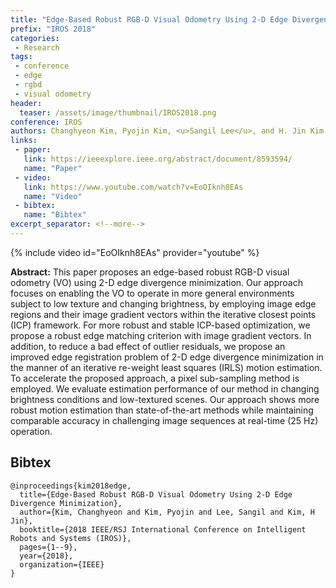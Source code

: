 ```yaml
---
title: "Edge-Based Robust RGB-D Visual Odometry Using 2-D Edge Divergence Minimization"
prefix: "IROS 2018"
categories:
 - Research
tags:
 - conference
 - edge
 - rgbd
 - visual odometry
header:
  teaser: /assets/image/thumbnail/IROS2018.png
conference: IROS
authors: Changhyeon Kim, Pyojin Kim, <u>Sangil Lee</u>, and H. Jin Kim
links: 
 - paper: 
   link: https://ieeexplore.ieee.org/abstract/document/8593594/
   name: "Paper"
 - video:
   link: https://www.youtube.com/watch?v=EoOIknh8EAs
   name: "Video"
 - bibtex: 
   name: "Bibtex"
excerpt_separator: <!--more-->
---
```


{% include video id="EoOIknh8EAs" provider="youtube" %}

**Abstract:** This paper proposes an edge-based robust RGB-D visual odometry (VO) using 2-D edge divergence minimization. Our approach focuses on enabling the VO to operate in more general environments subject to low texture and changing brightness, by employing image edge regions and their image gradient vectors within the iterative closest points (ICP) framework. For more robust and stable ICP-based optimization, we propose a robust edge matching criterion with image gradient vectors. In addition, to reduce a bad effect of outlier residuals, we propose an improved edge registration problem of 2-D edge divergence minimization in the manner of an iterative re-weight least squares (IRLS) motion estimation. To accelerate the proposed approach, a pixel sub-sampling method is employed. We evaluate estimation performance of our method in changing brightness conditions and low-textured scenes. Our approach shows more robust motion estimation than state-of-the-art methods while maintaining comparable accuracy in challenging image sequences at real-time (25 Hz) operation.

<!--more-->

## Bibtex <a id="bibtex"></a>
```
@inproceedings{kim2018edge,
  title={Edge-Based Robust RGB-D Visual Odometry Using 2-D Edge Divergence Minimization},
  author={Kim, Changhyeon and Kim, Pyojin and Lee, Sangil and Kim, H Jin},
  booktitle={2018 IEEE/RSJ International Conference on Intelligent Robots and Systems (IROS)},
  pages={1--9},
  year={2018},
  organization={IEEE}
}
```
